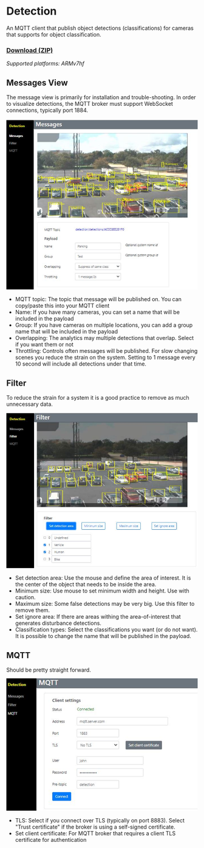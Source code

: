 # Detection
An MQTT client that publish object detections (classifications) for cameras that supports for object classification.

### [Download (ZIP)](https://files.juhlin.me/acap/detection)
*Supported platforms: ARMv7hf*

## Messages View
The message view is primarily for installation and trouble-shooting.  In order to visualize detections, the MQTT broker must support WebSocket connections, typically port 1884.

![messages](https://github.com/pandosme/acaps/raw/master/detection/images/detection-messages.jpeg)

* MQTT topic:  The topic that message will be published on.  You can copy/paste this into your MQTT client
* Name:  If you have many cameras, you can set a name that will be included in the payload
* Group:  If you have cameras on multiple locations, you can add a group name that will be included in the payload
* Overlapping:  The analytics may multiple detections that overlap.  Select if you want them or not
* Throttling:  Controls often messages will be published.  For slow changing scenes you reduce the strain on the system.  Setting to 1 message every 10 second will include all detections under that time.

## Filter
To reduce the strain for a system it is a good practice to remove as much unnecessary data.

![messages](https://github.com/pandosme/acaps/raw/master/detection/images/detection-filter.jpeg)

* Set detection area:  Use the mouse and define the area of interest.  It is the center of the object that needs to be inside the area.
* Minimum size:  Use mouse to set minimum width and height.  Use with caution.
* Maximum size:  Some false detections may be very big.  Use this filter to remove them.
* Set ignore area:  If there are areas withing the area-of-interest that generates disturbance detections.
* Classification types:  Select the classifications you want (or do not want).  It is possible to change the name that will be published in the payload.

## MQTT
Should be pretty straight forward.

![messages](https://github.com/pandosme/acaps/raw/master/detection/images/detection-mqtt.JPG)

* TLS: Select if you connect over TLS (typically on port 8883).  Select "Trust certificate" if the broker is using a self-signed certificate.
* Set client certificate:  For MQTT broker that requires a client TLS certificate for authentication
